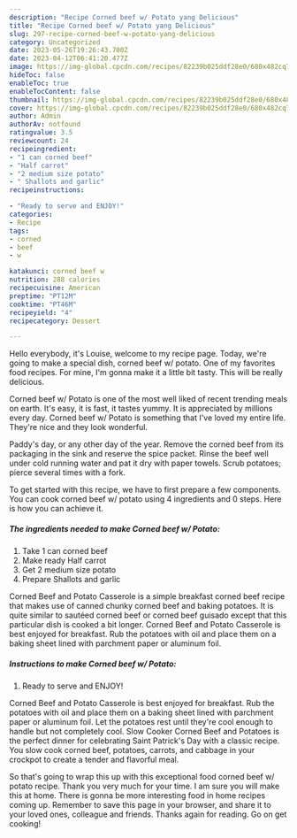 ```yaml
---
description: "Recipe Corned beef w/ Potato yang Delicious"
title: "Recipe Corned beef w/ Potato yang Delicious"
slug: 297-recipe-corned-beef-w-potato-yang-delicious
category: Uncategorized
date: 2023-05-26T19:26:43.700Z
date: 2023-04-12T06:41:20.477Z
image: https://img-global.cpcdn.com/recipes/82239b025ddf28e0/680x482cq70/corned-beef-w-potato-recipe-main-photo.jpg
hideToc: false
enableToc: true
enableTocContent: false
thumbnail: https://img-global.cpcdn.com/recipes/82239b025ddf28e0/680x482cq70/corned-beef-w-potato-recipe-main-photo.jpg
cover: https://img-global.cpcdn.com/recipes/82239b025ddf28e0/680x482cq70/corned-beef-w-potato-recipe-main-photo.jpg
author: Admin
authorAv: notfound
ratingvalue: 3.5
reviewcount: 24
recipeingredient:
- "1 can corned beef"
- "Half carrot"
- "2 medium size potato"
- " Shallots and garlic"
recipeinstructions:

- "Ready to serve and ENJOY!"
categories:
- Recipe
tags:
- corned
- beef
- w

katakunci: corned beef w 
nutrition: 288 calories
recipecuisine: American
preptime: "PT12M"
cooktime: "PT46M"
recipeyield: "4"
recipecategory: Dessert

---
```



Hello everybody, it's Louise, welcome to my recipe page. Today, we're going to make a special dish, corned beef w/ potato. One of my favorites food recipes. For mine, I'm gonna make it a little bit tasty. This will be really delicious.

Corned beef w/ Potato is one of the most well liked of recent trending meals on earth. It's easy, it is fast, it tastes yummy. It is appreciated by millions every day. Corned beef w/ Potato is something that I've loved my entire life. They're nice and they look wonderful.

Paddy&#39;s day, or any other day of the year. Remove the corned beef from its packaging in the sink and reserve the spice packet. Rinse the beef well under cold running water and pat it dry with paper towels. Scrub potatoes; pierce several times with a fork.


To get started with this recipe, we have to first prepare a few components. You can cook corned beef w/ potato using 4 ingredients and 0 steps. Here is how you can achieve it.

<!--inarticleads1-->

##### The ingredients needed to make Corned beef w/ Potato:

1. Take 1 can corned beef
1. Make ready Half carrot
1. Get 2 medium size potato
1. Prepare  Shallots and garlic


Corned Beef and Potato Casserole is a simple breakfast corned beef recipe that makes use of canned chunky corned beef and baking potatoes. It is quite similar to sautéed corned beef or corned beef guisado except that this particular dish is cooked a bit longer. Corned Beef and Potato Casserole is best enjoyed for breakfast. Rub the potatoes with oil and place them on a baking sheet lined with parchment paper or aluminum foil. 

<!--inarticleads2-->

##### Instructions to make Corned beef w/ Potato:


1. Ready to serve and ENJOY!

Corned Beef and Potato Casserole is best enjoyed for breakfast. Rub the potatoes with oil and place them on a baking sheet lined with parchment paper or aluminum foil. Let the potatoes rest until they&#39;re cool enough to handle but not completely cool. Slow Cooker Corned Beef and Potatoes is the perfect dinner for celebrating Saint Patrick&#39;s Day with a classic recipe. You slow cook corned beef, potatoes, carrots, and cabbage in your crockpot to create a tender and flavorful meal. 

So that's going to wrap this up with this exceptional food corned beef w/ potato recipe. Thank you very much for your time. I am sure you will make this at home. There is gonna be more interesting food in home recipes coming up. Remember to save this page in your browser, and share it to your loved ones, colleague and friends. Thanks again for reading. Go on get cooking!
